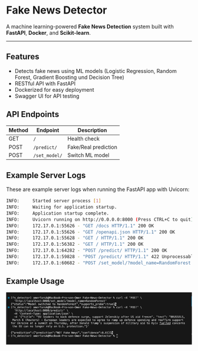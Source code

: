 # Fake News Detector

A machine learning-powered **Fake News Detection** system built with **FastAPI**, **Docker**, and **Scikit-learn**.

---

## Features
- Detects fake news using ML models (Logistic Regression, Random Forest, Gradient Boosting und Decision Tree)
- RESTful API with FastAPI
- Dockerized for easy deployment
- Swagger UI for API testing

## API Endpoints

| Method | Endpoint    | Description           |
|--------|-------------|-----------------------|
| GET    | `/`         | Health check          |
| POST   | `/predict/` | Fake/Real prediction  |
| POST   | `/set_model/` | Switch ML model     |

## Example Server Logs

These are example server logs when running the FastAPI app with Uvicorn:

```bash
INFO:     Started server process [1]
INFO:     Waiting for application startup.
INFO:     Application startup complete.
INFO:     Uvicorn running on http://0.0.0.0:8000 (Press CTRL+C to quit)
INFO:     172.17.0.1:55626 - "GET /docs HTTP/1.1" 200 OK
INFO:     172.17.0.1:55626 - "GET /openapi.json HTTP/1.1" 200 OK
INFO:     172.17.0.1:55628 - "GET / HTTP/1.1" 200 OK
INFO:     172.17.0.1:56382 - "GET / HTTP/1.1" 200 OK
INFO:     172.17.0.1:64282 - "POST /predict/ HTTP/1.1" 200 OK
INFO:     172.17.0.1:59828 - "POST /predict/ HTTP/1.1" 422 Unprocessable Entity
INFO:     172.17.0.1:60682 - "POST /set_model/?model_name=RandomForest HTTP/1.1" 200 OK
```

## Example Usage

![Test-Usage](images/fastapi.jpg)
